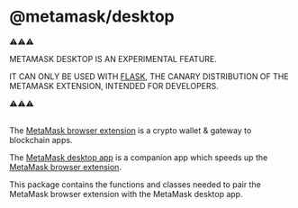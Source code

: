 # @metamask/desktop

⚠️⚠️⚠️

METAMASK DESKTOP IS AN EXPERIMENTAL FEATURE.

IT CAN ONLY BE USED WITH [FLASK](https://metamask.io/flask/), THE CANARY DISTRIBUTION OF THE METAMASK EXTENSION, INTENDED FOR DEVELOPERS.

⚠️⚠️⚠️
<br><br>

The [MetaMask browser extension](https://github.com/MetaMask/metamask-extension) is a crypto wallet & gateway to blockchain apps.

The [MetaMask desktop app](https://github.com/MetaMask/desktop) is a companion app which speeds up the [MetaMask browser extension](https://github.com/MetaMask/metamask-extension).

This package contains the functions and classes needed to pair the MetaMask browser extension with the MetaMask desktop app.

